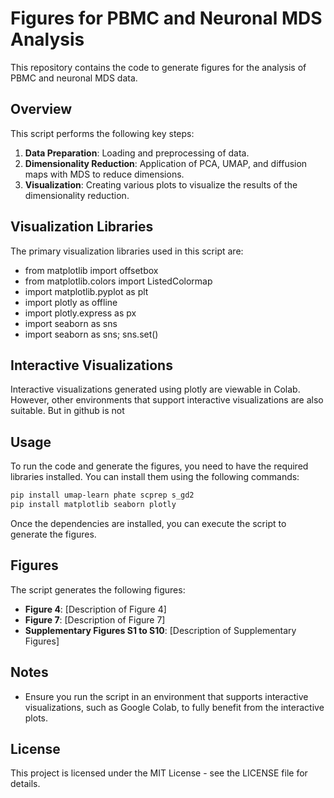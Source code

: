 
# Figures for PBMC and Neuronal MDS Analysis

This repository contains the code to generate figures for the analysis of PBMC and neuronal MDS data.

## Overview

This script performs the following key steps:
1. **Data Preparation**: Loading and preprocessing of data.
2. **Dimensionality Reduction**: Application of PCA, UMAP, and diffusion maps with MDS to reduce dimensions.
3. **Visualization**: Creating various plots to visualize the results of the dimensionality reduction.

## Visualization Libraries

The primary visualization libraries used in this script are:
- from matplotlib import offsetbox
- from matplotlib.colors import ListedColormap
- import matplotlib.pyplot as plt
- import plotly as offline
- import plotly.express as px
- import seaborn as sns
- import seaborn as sns; sns.set()

## Interactive Visualizations

Interactive visualizations generated using plotly are viewable in Colab. However, other environments that support interactive visualizations are also suitable. But in github is not

## Usage

To run the code and generate the figures, you need to have the required libraries installed. You can install them using the following commands:

```bash
pip install umap-learn phate scprep s_gd2
pip install matplotlib seaborn plotly
```

Once the dependencies are installed, you can execute the script to generate the figures.

## Figures

The script generates the following figures:

- **Figure 4**: [Description of Figure 4]
- **Figure 7**: [Description of Figure 7]
- **Supplementary Figures S1 to S10**: [Description of Supplementary Figures]

## Notes

- Ensure you run the script in an environment that supports interactive visualizations, such as Google Colab, to fully benefit from the interactive plots.

## License

This project is licensed under the MIT License - see the LICENSE file for details.
